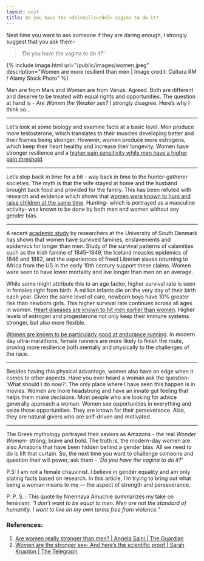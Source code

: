 ```yaml
---
layout: post
title: Do you have the <del>balls</del> vagina to do it?
---
```


Next time you want to ask someone if they are daring enough, I strongly suggest that you ask them-

>  ‘Do you have the vagina to do it?’

{% include image.html url="/public/images/women.jpeg" description="Women are more resilient than men | Image credit: Cultura RM / Alamy Stock Photo" %}

Men are from Mars and Women are from Venus. Agreed. Both are different and deserve to be treated with equal rights and opportunities. The question at hand is - *Are Women the Weaker sex?* I strongly disagree. Here’s why I think so…

------

Let’s look at some biology and examine facts at a basic level. Men produce more testosterone, which translates to their muscles developing better and their frames being stronger. However, women produce more estrogens, which keep their heart healthy and increase their longevity. Women have stronger resilience and a [higher pain sensitivity while men have a higher pain threshold](https://www.ncbi.nlm.nih.gov/pmc/articles/PMC2677686/).

------

Let’s step back in time for a bit - way back in time to the hunter-gatherer societies. The myth is that the wife stayed at home and the husband brought back food and provided for the family. This has been refuted with research and evidence which shows that [women were known to hunt and raise children at the same time](https://www.nytimes.com/2006/12/05/science/05nean.html). Hunting- which is portrayed as a masculine activity- was known to be done by both men and women without any gender bias.

------

A recent [academic study](https://www.pnas.org/content/115/4/E832) by researchers at the University of South Denmark has shown that women have survived famines, enslavements and epidemics for longer than men. Study of the survival patterns of calamities such as the Irish famine of 1845–1849, the Iceland measles epidemics of 1846 and 1882, and the experiences of freed Liberian slaves returning to Africa from the US in the early 19th century support these claims. Women were seen to have lower mortality and live longer than men on an average.

While some might attribute this to an age factor, higher survival rate is seen in females right from birth. A million infants die on the very day of their birth each year. Given the same level of care, newborn boys have 10% greater risk than newborn girls. This higher survival rate continues across all ages in women. [Heart diseases are known to hit men earlier than women](https://www.verywellhealth.com/heart-disease-men-vs-women-4126017). Higher levels of estrogen and progesterone not only keep their immune systems stronger, but also more flexible.

[Women are known to be particularly good at endurance running](https://www.bbc.com/news/world-49284389). In modern day ultra-marathons, female runners are more likely to finish the route, proving more resilience both mentally and physically to the challenges of the race.

------

Besides having this physical advantage, women also have an edge when it comes to other aspects. Have you ever heard a woman ask the question- ‘What should I do now?’. The only place where I have seen this happen is in movies. Women are more headstrong and have an innate gut feeling that helps them make decisions. Most people who are looking for advice generally approach a woman. Women see opportunities in everything and seize those opportunities. They are known for their perseverance. Also, they are natural givers who are self-driven and motivated.

------ 

The Greek mythology portrayed their saviors as Amazons - the real *Wonder Women*- strong, brave and bold. The truth is, the modern-day women are also Amazons that have been hidden behind a gender bias. All we need to do is lift that curtain. So, the next time you want to challenge someone and question their will power, ask them - *‘Do you have the vagina to do it?’*

P.S: I am not a female chauvinist. I believe in gender equality and am only stating facts based on research. In this article, I’m trying to bring out what being a woman means to me — the aspect of strength and perseverance.

P. P. S. : This quote by Nnennaya Amuchie summarizes my take on feminism: *“I don’t want to be equal to men. Men are not the standard of humanity. I want to live on my own terms free from violence.”*

### References:

1. [Are women really stronger than men? | Angela Saini | The Guardian](https://www.theguardian.com/world/2017/jun/11/the-weaker-sex-science-that-shows-women-are-stronger-than-men)
2. [Women are the stronger sex- And here’s the scientific proof | Sarah Knapton | The Telegraph](https://www.telegraph.co.uk/science/2018/01/08/women-biologically-stronger-men-likely-survive-life-threatening/)